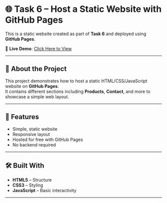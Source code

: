 # 🌐 Task 6 – Host a Static Website with GitHub Pages

This is a static website created as part of **Task 6** and deployed using **GitHub Pages**.

🔗 **Live Demo**: [Click Here to View](https://mdasad51.github.io/Task-6-Host-a-static-website-with-GitHub-Page/#products)

---

## 📌 About the Project
This project demonstrates how to host a static HTML/CSS/JavaScript website on **GitHub Pages**.  
It contains different sections including **Products**, **Contact**, and more to showcase a simple web layout.

---

## 🚀 Features
- Simple, static website
- Responsive layout
- Hosted for free with GitHub Pages
- No backend required

---

## 🛠️ Built With
- **HTML5** – Structure
- **CSS3** – Styling
- **JavaScript** – Basic interactivity

---
